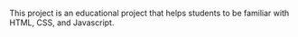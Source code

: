 This project is an educational project that helps students to be familiar with HTML, CSS, and Javascript. 
